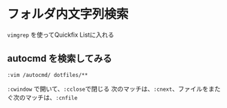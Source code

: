 # フォルダ内文字列検索

`vimgrep` を使ってQuickfix Listに入れる


##  autocmd を検索してみる

```vimscript
:vim /autocmd/ dotfiles/**
```

`:cwindow` で開いて、`:cclose`で閉じる
次のマッチは、`:cnext`、ファイルをまたぐ次のマッチは、`:cnfile`
